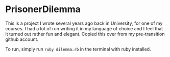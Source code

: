# PrisonerDilemma
This is a project I wrote several years ago back in University, for one of my courses. I had a lot of  run writing it in my language of choice and I feel that it turned out rather fun and elegant.
Copied this over from  my pre-transition github account.

To run, simply run `ruby dilemma.rb` in the terminal with ruby installed.
